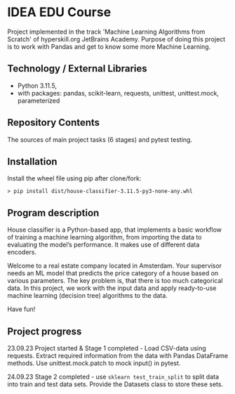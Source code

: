 # IDEA EDU Course

Project implemented in the track 'Machine Learning Algorithms from Scratch' of hyperskill.org JetBrains Academy. 
Purpose of doing this project is to work with Pandas and get to know some more Machine Learning.

## Technology / External Libraries

- Python 3.11.5,
- with packages: pandas, scikit-learn, requests, unittest, unittest.mock, parameterized

## Repository Contents

The sources of main project tasks (6 stages) and pytest testing.

## Installation

Install the wheel file using pip after clone/fork:

    > pip install dist/house-classifier-3.11.5-py3-none-any.whl

## Program description

House classifier is a Python-based app, that implements a basic workflow of training a machine learning algorithm,
from importing the data to evaluating the model’s performance. It makes use of different data encoders.

Welcome to a real estate company located in Amsterdam. Your supervisor needs an ML model that predicts the price category
of a house based on various parameters. The key problem is, that there is too much categorical data. In this project,
we work with the input data and apply ready-to-use machine learning (decision tree) algorithms to the data.

Have fun!

## Project progress

[//]: # (Project was completed on 18.09.23)

23.09.23 Project started & Stage 1 completed - Load CSV-data using requests. Extract required information from the data
with Pandas DataFrame methods. Use unittest.mock.patch to mock input() in pytest.

24.09.23 Stage 2 completed - use `sklearn test_train_split` to split data into train and test data sets. Provide the
Datasets class to store these sets.
